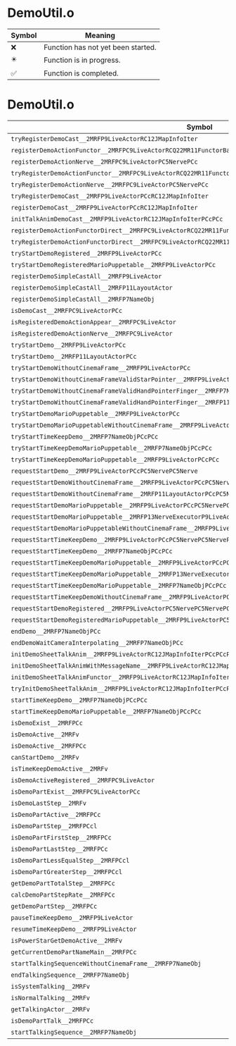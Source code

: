 # DemoUtil.o
| Symbol | Meaning 
| ------------- | ------------- 
| :x: | Function has not yet been started. 
| :eight_pointed_black_star: | Function is in progress. 
| :white_check_mark: | Function is completed. 


# DemoUtil.o
| Symbol | Decompiled? |
| ------------- | ------------- |
| `tryRegisterDemoCast__2MRFP9LiveActorRC12JMapInfoIter` | :x: |
| `registerDemoActionFunctor__2MRFPC9LiveActorRCQ22MR11FunctorBasePCc` | :x: |
| `registerDemoActionNerve__2MRFPC9LiveActorPC5NervePCc` | :x: |
| `tryRegisterDemoActionFunctor__2MRFPC9LiveActorRCQ22MR11FunctorBasePCc` | :x: |
| `tryRegisterDemoActionNerve__2MRFPC9LiveActorPC5NervePCc` | :x: |
| `tryRegisterDemoCast__2MRFP9LiveActorPCcRC12JMapInfoIter` | :x: |
| `registerDemoCast__2MRFP9LiveActorPCcRC12JMapInfoIter` | :x: |
| `initTalkAnimDemoCast__2MRFP9LiveActorRC12JMapInfoIterPCcPCc` | :x: |
| `registerDemoActionFunctorDirect__2MRFPC9LiveActorRCQ22MR11FunctorBasePCcPCc` | :x: |
| `tryRegisterDemoActionFunctorDirect__2MRFPC9LiveActorRCQ22MR11FunctorBasePCcPCc` | :x: |
| `tryStartDemoRegistered__2MRFP9LiveActorPCc` | :x: |
| `tryStartDemoRegisteredMarioPuppetable__2MRFP9LiveActorPCc` | :x: |
| `registerDemoSimpleCastAll__2MRFP9LiveActor` | :x: |
| `registerDemoSimpleCastAll__2MRFP11LayoutActor` | :x: |
| `registerDemoSimpleCastAll__2MRFP7NameObj` | :x: |
| `isDemoCast__2MRFPC9LiveActorPCc` | :x: |
| `isRegisteredDemoActionAppear__2MRFPC9LiveActor` | :x: |
| `isRegisteredDemoActionNerve__2MRFPC9LiveActor` | :x: |
| `tryStartDemo__2MRFP9LiveActorPCc` | :x: |
| `tryStartDemo__2MRFP11LayoutActorPCc` | :x: |
| `tryStartDemoWithoutCinemaFrame__2MRFP9LiveActorPCc` | :x: |
| `tryStartDemoWithoutCinemaFrameValidStarPointer__2MRFP9LiveActorPCc` | :x: |
| `tryStartDemoWithoutCinemaFrameValidHandPointerFinger__2MRFP7NameObjPCc` | :x: |
| `tryStartDemoWithoutCinemaFrameValidHandPointerFinger__2MRFP11LayoutActorPCc` | :x: |
| `tryStartDemoMarioPuppetable__2MRFP9LiveActorPCc` | :x: |
| `tryStartDemoMarioPuppetableWithoutCinemaFrame__2MRFP9LiveActorPCc` | :x: |
| `tryStartTimeKeepDemo__2MRFP7NameObjPCcPCc` | :x: |
| `tryStartTimeKeepDemoMarioPuppetable__2MRFP7NameObjPCcPCc` | :x: |
| `tryStartTimeKeepDemoMarioPuppetable__2MRFP9LiveActorPCcPCc` | :x: |
| `requestStartDemo__2MRFP9LiveActorPCcPC5NervePC5Nerve` | :x: |
| `requestStartDemoWithoutCinemaFrame__2MRFP9LiveActorPCcPC5NervePC5Nerve` | :x: |
| `requestStartDemoWithoutCinemaFrame__2MRFP11LayoutActorPCcPC5NervePC5Nerve` | :x: |
| `requestStartDemoMarioPuppetable__2MRFP9LiveActorPCcPC5NervePC5Nerve` | :x: |
| `requestStartDemoMarioPuppetable__2MRFP13NerveExecutorP9LiveActorPCcPC5NervePC5Nerve` | :x: |
| `requestStartDemoMarioPuppetableWithoutCinemaFrame__2MRFP9LiveActorPCcPC5NervePC5Nerve` | :x: |
| `requestStartTimeKeepDemo__2MRFP9LiveActorPCcPC5NervePC5NervePCc` | :x: |
| `requestStartTimeKeepDemo__2MRFP7NameObjPCcPCc` | :x: |
| `requestStartTimeKeepDemoMarioPuppetable__2MRFP9LiveActorPCcPC5NervePC5NervePCc` | :x: |
| `requestStartTimeKeepDemoMarioPuppetable__2MRFP13NerveExecutorP9LiveActorPCcPC5NervePC5NervePCc` | :x: |
| `requestStartTimeKeepDemoMarioPuppetable__2MRFP7NameObjPCcPCc` | :x: |
| `requestStartTimeKeepDemoWithoutCinemaFrame__2MRFP9LiveActorPCcPC5NervePC5NervePCc` | :x: |
| `requestStartDemoRegistered__2MRFP9LiveActorPC5NervePC5NervePCc` | :x: |
| `requestStartDemoRegisteredMarioPuppetable__2MRFP9LiveActorPC5NervePC5NervePCc` | :x: |
| `endDemo__2MRFP7NameObjPCc` | :x: |
| `endDemoWaitCameraInterpolating__2MRFP7NameObjPCc` | :x: |
| `initDemoSheetTalkAnim__2MRFP9LiveActorRC12JMapInfoIterPCcPCcP15TalkMessageCtrl` | :x: |
| `initDemoSheetTalkAnimWithMessageName__2MRFP9LiveActorRC12JMapInfoIterPCcPCcPCc` | :x: |
| `initDemoSheetTalkAnimFunctor__2MRFP9LiveActorRC12JMapInfoIterPCcPCcP15TalkMessageCtrlRCQ22MR11FunctorBase` | :x: |
| `tryInitDemoSheetTalkAnim__2MRFP9LiveActorRC12JMapInfoIterPCcPCcP15TalkMessageCtrl` | :x: |
| `startTimeKeepDemo__2MRFP7NameObjPCcPCc` | :x: |
| `startTimeKeepDemoMarioPuppetable__2MRFP7NameObjPCcPCc` | :x: |
| `isDemoExist__2MRFPCc` | :x: |
| `isDemoActive__2MRFv` | :x: |
| `isDemoActive__2MRFPCc` | :x: |
| `canStartDemo__2MRFv` | :x: |
| `isTimeKeepDemoActive__2MRFv` | :x: |
| `isDemoActiveRegistered__2MRFPC9LiveActor` | :x: |
| `isDemoPartExist__2MRFPC9LiveActorPCc` | :x: |
| `isDemoLastStep__2MRFv` | :x: |
| `isDemoPartActive__2MRFPCc` | :x: |
| `isDemoPartStep__2MRFPCcl` | :x: |
| `isDemoPartFirstStep__2MRFPCc` | :x: |
| `isDemoPartLastStep__2MRFPCc` | :x: |
| `isDemoPartLessEqualStep__2MRFPCcl` | :x: |
| `isDemoPartGreaterStep__2MRFPCcl` | :x: |
| `getDemoPartTotalStep__2MRFPCc` | :x: |
| `calcDemoPartStepRate__2MRFPCc` | :x: |
| `getDemoPartStep__2MRFPCc` | :x: |
| `pauseTimeKeepDemo__2MRFP9LiveActor` | :x: |
| `resumeTimeKeepDemo__2MRFP9LiveActor` | :x: |
| `isPowerStarGetDemoActive__2MRFv` | :x: |
| `getCurrentDemoPartNameMain__2MRFPCc` | :x: |
| `startTalkingSequenceWithoutCinemaFrame__2MRFP7NameObj` | :x: |
| `endTalkingSequence__2MRFP7NameObj` | :x: |
| `isSystemTalking__2MRFv` | :x: |
| `isNormalTalking__2MRFv` | :x: |
| `getTalkingActor__2MRFv` | :x: |
| `isDemoPartTalk__2MRFPCc` | :x: |
| `startTalkingSequence__2MRFP7NameObj` | :x: |
